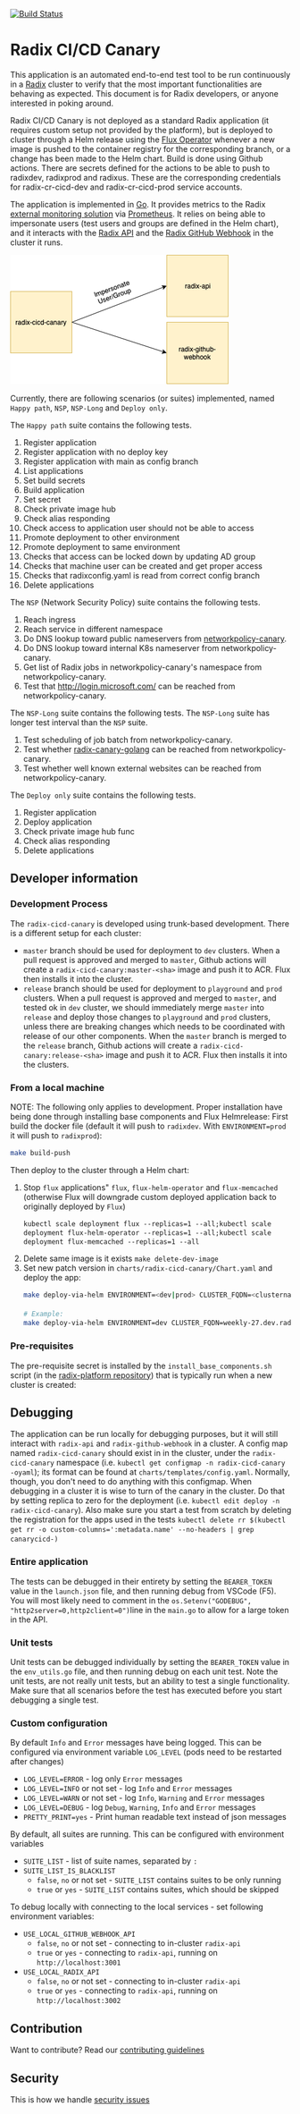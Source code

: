 [![Build Status](https://github.com/equinor/radix-cicd-canary/workflows/radix-cicd-canary-build/badge.svg)](https://github.com/equinor/radix-cicd-canary/actions?query=workflow%3Aradix-cicd-canary-build)  
# Radix CI/CD Canary

This application is an automated end-to-end test tool to be run continuously in a [Radix](https://www.radix.equinor.com) cluster to verify that the most important functionalities are behaving as expected. This document is for Radix developers, or anyone interested in poking around.

Radix CI/CD Canary is not deployed as a standard Radix application (it requires custom setup not provided by the platform), but is deployed to cluster through a Helm release using the [Flux Operator](https://github.com/weaveworks/flux) whenever a new image is pushed to the container registry for the corresponding branch, or a change has been made to the Helm chart. Build is done using Github actions. There are secrets defined for the actions to be able to push to radixdev, radixprod and radixus. These are the corresponding credentials for radix-cr-cicd-dev and radix-cr-cicd-prod service accounts.

The application is implemented in [Go](https://golang.org/). It provides metrics to the Radix [external monitoring solution](https://github.com/equinor/radix-monitoring/tree/master/cluster-external-monitoring) via [Prometheus](https://prometheus.io/). It relies on being able to impersonate users (test users and groups are defined in the Helm chart), and it interacts with the [Radix API](https://github.com/equinor/radix-api/) and the [Radix GitHub Webhook](https://github.com/equinor/radix-github-webhook) in the cluster it runs.

![pic](diagrams/radix-cicd-canary.png)

Currently, there are following scenarios (or suites) implemented, named `Happy path`, `NSP`, `NSP-Long` and `Deploy only`.

The `Happy path` suite contains the following tests.

1. Register application
2. Register application with no deploy key
3. Register application with main as config branch
4. List applications
5. Set build secrets
6. Build application
7. Set secret
8. Check private image hub
9. Check alias responding
10. Check access to application user should not be able to access
11. Promote deployment to other environment
12. Promote deployment to same environment
13. Checks that access can be locked down by updating AD group
14. Checks that machine user can be created and get proper access
15. Checks that radixconfig.yaml is read from correct config branch
16. Delete applications

The `NSP` (Network Security Policy) suite contains the following tests.

1. Reach ingress
2. Reach service in different namespace
3. Do DNS lookup toward public nameservers from [networkpolicy-canary](https://console.dev.radix.equinor.com/applications/radix-networkpolicy-canary).
4. Do DNS lookup toward internal K8s nameserver from networkpolicy-canary.
5. Get list of Radix jobs in networkpolicy-canary's namespace from networkpolicy-canary.
6. Test that http://login.microsoft.com/ can be reached from networkpolicy-canary.

The `NSP-Long` suite contains the following tests. The `NSP-Long` suite has longer test interval than the `NSP` suite.

1. Test scheduling of job batch from networkpolicy-canary.
2. Test whether [radix-canary-golang](https://github.com/equinor/radix-canary-golang) can be reached from networkpolicy-canary.
3. Test whether well known external websites can be reached from networkpolicy-canary.

The `Deploy only` suite contains the following tests.

1. Register application
1. Deploy application
1. Check private image hub func
1. Check alias responding
1. Delete applications

## Developer information

### Development Process

The `radix-cicd-canary` is developed using trunk-based development. There is a different setup for each cluster:

- `master` branch should be used for deployment to `dev` clusters. When a pull request is approved and merged to `master`, Github actions will create a `radix-cicd-canary:master-<sha>` image and push it to ACR. Flux then installs it into the cluster.
- `release` branch should be used for deployment to `playground` and `prod` clusters. When a pull request is approved and merged to `master`, and tested ok in `dev` cluster, we should immediately merge `master` into `release` and deploy those changes to `playground` and `prod` clusters, unless there are breaking changes which needs to be coordinated with release of our other components. When the `master` branch is merged to the `release` branch, Github actions will create a `radix-cicd-canary:release-<sha>` image and push it to ACR. Flux then installs it into the clusters.

### From a local machine

NOTE: The following only applies to development. Proper installation have being done through installing base components and Flux Helmrelease:
First build the docker file (default it will push to `radixdev`. With `ENVIRONMENT=prod` it will push to `radixprod`):
```bash
make build-push
```
Then deploy to the cluster through a Helm chart:
1. Stop `flux` applications" `flux`, `flux-helm-operator` and `flux-memcached` (otherwise Flux will downgrade custom deployed application back to originally deployed by `Flux`)
    ```shell script
    kubectl scale deployment flux --replicas=1 --all;kubectl scale deployment flux-helm-operator --replicas=1 --all;kubectl scale deployment flux-memcached --replicas=1 --all
    ```  
2. Delete same image is it exists `make delete-dev-image`
3. Set new patch version in `charts/radix-cicd-canary/Chart.yaml` and deploy the app:
    ```bash
    make deploy-via-helm ENVIRONMENT=<dev|prod> CLUSTER_FQDN=<clustername>.<clustertype>.radix.equinor.com
    
    # Example:
    make deploy-via-helm ENVIRONMENT=dev CLUSTER_FQDN=weekly-27.dev.radix.equinor.com
    ```

### Pre-requisites

The pre-requisite secret is installed by the `install_base_components.sh` script (in the [radix-platform repository](https://github.com/equinor/radix-platform/tree/master/scripts)) that is typically run when a new cluster is created:

## Debugging

The application can be run locally for debugging purposes, but it will still interact with `radix-api` and `radix-github-webhook` in a cluster. A config map named `radix-cicd-canary` should exist in in the cluster, under the `radix-cicd-canary` namespace (i.e. `kubectl get configmap -n radix-cicd-canary -oyaml`); its format can be found at `charts/templates/config.yaml`. Normally, though, you don't need to do anything with this configmap. When debugging in a cluster it is wise to turn of the canary in the cluster. Do that by setting replica to zero for the deployment (i.e. `kubectl edit deploy -n radix-cicd-canary`). Also make sure you start a test from scratch by deleting the registration for the apps used in the tests `kubectl delete rr $(kubectl get rr -o custom-columns=':metadata.name' --no-headers | grep canarycicd-)`

### Entire application

The tests can be debugged in their entirety by setting the `BEARER_TOKEN` value in the `launch.json` file, and then running debug from VSCode (F5). You will most likely need to comment in the `os.Setenv("GODEBUG", "http2server=0,http2client=0")`line in the `main.go` to allow for a large token in the API.

### Unit tests

Unit tests can be debugged individually by setting the `BEARER_TOKEN` value in the `env_utils.go` file, and then running debug on each unit test. Note the unit tests, are not really unit tests, but an ability to test a single functionality. Make sure that all scenarios before the test has executed before you start debugging a single test.

### Custom configuration

By default `Info` and `Error` messages have being logged. This can be configured via environment variable `LOG_LEVEL` (pods need to be restarted after changes)
* `LOG_LEVEL=ERROR` - log only `Error` messages
* `LOG_LEVEL=INFO` or not set - log `Info` and `Error` messages
* `LOG_LEVEL=WARN` or not set - log `Info`, `Warning` and `Error` messages
* `LOG_LEVEL=DEBUG` - log `Debug`, `Warning`, `Info` and `Error` messages
* `PRETTY_PRINT=yes` - Print human readable text instead of json messages

By default, all suites are running. This can be configured with environment variables
* `SUITE_LIST` - list of suite names, separated by `:`
* `SUITE_LIST_IS_BLACKLIST`
  * `false`, `no` or not set - `SUITE_LIST` contains suites to be only running
  * `true` or `yes` - `SUITE_LIST` contains suites, which should be skipped

To debug locally with connecting to the local services - set following environment variables:
* `USE_LOCAL_GITHUB_WEBHOOK_API`
  * `false`, `no` or not set - connecting to in-cluster `radix-api`
  * `true` or `yes` - connecting to `radix-api`, running on `http://localhost:3001`
* `USE_LOCAL_RADIX_API`
  * `false`, `no` or not set - connecting to in-cluster `radix-api`
  * `true` or `yes` - connecting to `radix-api`, running on `http://localhost:3002`

## Contribution

Want to contribute? Read our [contributing guidelines](./CONTRIBUTING.md)

## Security

This is how we handle [security issues](./SECURITY.md)